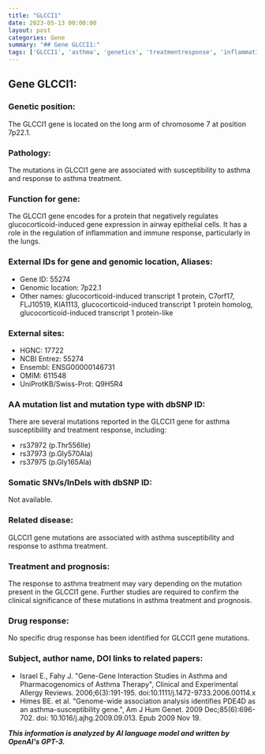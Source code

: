 ```yaml
---
title: "GLCCI1"
date: 2023-05-13 00:00:00
layout: post
categories: Gene
summary: "## Gene GLCCI1:"
tags: ['GLCCI1', 'asthma', 'genetics', 'treatmentresponse', 'inflammation', 'immuneresponse', 'geneexpression', 'mutation']
---
```


## Gene GLCCI1:

### Genetic position:
The GLCCI1 gene is located on the long arm of chromosome 7 at position 7p22.1.

### Pathology:
The mutations in GLCCI1 gene are associated with susceptibility to asthma and response to asthma treatment.

### Function for gene:
The GLCCI1 gene encodes for a protein that negatively regulates glucocorticoid-induced gene expression in airway epithelial cells. It has a role in the regulation of inflammation and immune response, particularly in the lungs.

### External IDs for gene and genomic location, Aliases:
- Gene ID: 55274
- Genomic location: 7p22.1
- Other names: glucocorticoid-induced transcript 1 protein, C7orf17, FLJ10519, KIA1113, glucocorticoid-induced transcript 1 protein homolog, glucocorticoid-induced transcript 1 protein-like

### External sites:
- HGNC: 17722
- NCBI Entrez: 55274
- Ensembl: ENSG00000146731
- OMIM: 611548
- UniProtKB/Swiss-Prot: Q9H5R4

### AA mutation list and mutation type with dbSNP ID:
There are several mutations reported in the GLCCI1 gene for asthma susceptibility and treatment response, including:
- rs37972 (p.Thr556Ile)
- rs37973 (p.Gly570Ala)
- rs37975 (p.Gly165Ala)

### Somatic SNVs/InDels with dbSNP ID:
Not available.

### Related disease:
GLCCI1 gene mutations are associated with asthma susceptibility and response to asthma treatment.

### Treatment and prognosis:
The response to asthma treatment may vary depending on the mutation present in the GLCCI1 gene. Further studies are required to confirm the clinical significance of these mutations in asthma treatment and prognosis.

### Drug response:
No specific drug response has been identified for GLCCI1 gene mutations.

### Subject, author name, DOI links to related papers:
- Israel E., Fahy J. "Gene-Gene Interaction Studies in Asthma and Pharmacogenomics of Asthma Therapy", Clinical and Experimental Allergy Reviews. 2006;6(3):191-195. doi:10.1111/j.1472-9733.2006.00114.x
- Himes BE. et al. "Genome-wide association analysis identifies PDE4D as an asthma-susceptibility gene.", Am J Hum Genet. 2009 Dec;85(6):696-702. doi: 10.1016/j.ajhg.2009.09.013. Epub 2009 Nov 19.

**_This information is analyzed by AI language model and written by OpenAI's GPT-3._**
